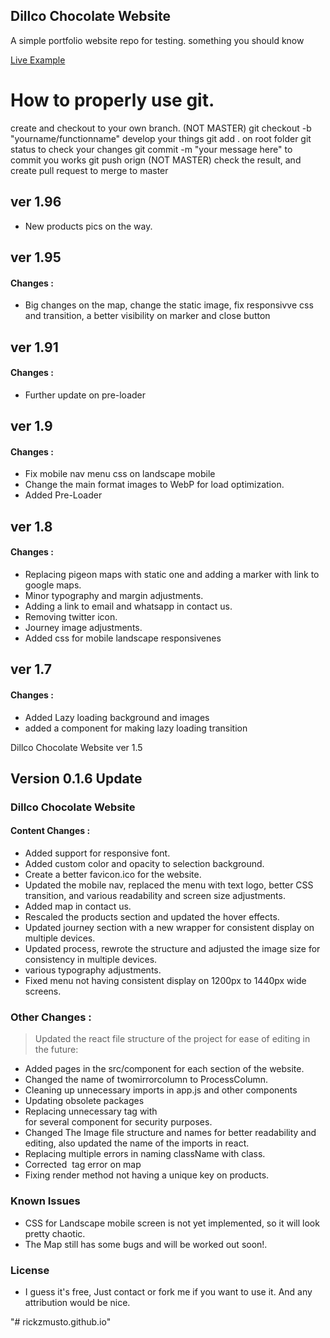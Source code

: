 ## Dillco Chocolate Website

A simple portfolio website repo for testing. something you should know

<a href="http://rickzmusto.github.io/dillco" rel="nofollow">Live Example</a>

# How to properly use git.
create and checkout to your own branch. (NOT MASTER) git checkout -b "yourname/functionname"
develop your things
git add . on root folder
git status to check your changes
git commit -m "your message here" to commit you works
git push orign <branchName> (NOT MASTER)
check the result, and create pull request to merge to master

## ver 1.96
- New products pics on the way.


## ver 1.95
#### Changes :
- Big changes  on the map, change the static image, fix responsivve css and transition, a better visibility on marker and close button

## ver 1.91
#### Changes :
- Further update on pre-loader

## ver 1.9
#### Changes :
- Fix mobile nav menu css on landscape mobile
- Change the main format images to WebP for load optimization.
- Added Pre-Loader

## ver 1.8
#### Changes :
- Replacing pigeon maps with static one and adding a marker with link to google maps.
- Minor typography and margin adjustments.
- Adding a link to email and whatsapp in contact us.
- Removing twitter icon.
- Journey image adjustments.
- Added css for mobile landscape responsivenes

## ver 1.7
#### Changes :
- Added Lazy loading background and images
- added a component for making lazy loading transition

Dillco Chocolate Website ver 1.5
## Version 0.1.6 Update

### Dillco Chocolate Website

#### Content Changes :
- Added support for responsive font.
- Added custom color and opacity to selection background.
- Create a better favicon.ico for the website.
- Updated the mobile nav, replaced the menu with text logo, better CSS transition, and various readability and screen size adjustments.
- Added map in contact us.
- Rescaled the products section and updated the hover effects.
- Updated journey section with a new wrapper for consistent display on multiple devices.
- Updated process, rewrote the structure and adjusted the image size for consistency in multiple devices.
- various typography adjustments.
- Fixed menu not having consistent display on 1200px to 1440px wide screens.

### Other Changes :
> Updated the react file structure of the project for ease of editing in the future:
- Added pages in the src/component for each section of the website.
- Changed the name of twomirrorcolumn to ProcessColumn.
- Cleaning up unnecessary imports in app.js and other components
- Updating obsolete packages
- Replacing unnecessary <a> tag with <div> for several component for security purposes.
- Changed The Image file structure and names for better readability and editing, also updated the name of the imports in react.
- Replacing multiple errors in naming className with class.
- Corrected <img> tag error on map
- Fixing render method not having a unique key on products.

### Known Issues
- CSS for Landscape mobile screen is not yet implemented, so it will look pretty chaotic.
- The Map still has some bugs and will be worked out soon!.

### License
- I guess it's free, Just contact or fork me if you want to use it. And any attribution would be nice.

"# rickzmusto.github.io"
